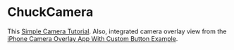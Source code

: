 # ChuckCamera

This [Simple Camera Tutorial](http://www.appcoda.com/ios-programming-camera-iphone-app/).
Also, integrated camera overlay view from the [iPhone Camera Overlay App With Custom Button Example](http://www.musicalgeometry.com/?p=821).
